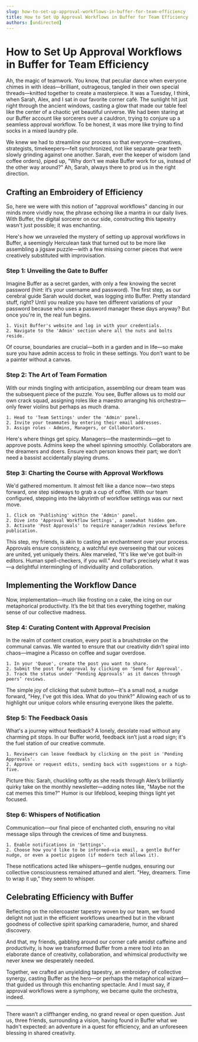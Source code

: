 ```yaml
---
slug: how-to-set-up-approval-workflows-in-buffer-for-team-efficiency
title: How to Set Up Approval Workflows in Buffer for Team Efficiency
authors: [undirected]
---
```



# How to Set Up Approval Workflows in Buffer for Team Efficiency

Ah, the magic of teamwork. You know, that peculiar dance when everyone chimes in with ideas—brilliant, outrageous, tangled in their own special threads—knitted together to create a masterpiece. It was a Tuesday, I think, when Sarah, Alex, and I sat in our favorite corner café. The sunlight hit just right through the ancient windows, casting a glow that made our table feel like the center of a chaotic yet beautiful universe. We had been staring at our Buffer account like sorcerers over a cauldron, trying to conjure up a seamless approval workflow. To be honest, it was more like trying to find socks in a mixed laundry pile.

We knew we had to streamline our process so that everyone—creatives, strategists, timekeepers—felt synchronized, not like separate gear teeth slowly grinding against one another. Sarah, ever the keeper of wisdom (and coffee orders), piped up, "Why don't we make Buffer work for us, instead of the other way around?" Ah, Sarah, always there to prod us in the right direction.

## Crafting an Embroidery of Efficiency

So, here we were with this notion of "approval workflows" dancing in our minds more vividly now, the phrase echoing like a mantra in our daily lives. With Buffer, the digital sorcerer on our side, constructing this tapestry wasn't just possible; it was enchanting.

Here's how we unraveled the mystery of setting up approval workflows in Buffer, a seemingly Herculean task that turned out to be more like assembling a jigsaw puzzle—with a few missing corner pieces that were creatively substituted with improvisation.

### Step 1: Unveiling the Gate to Buffer

Imagine Buffer as a secret garden, with only a few knowing the secret password (hint: it’s your username and password). The first step, as our cerebral guide Sarah would docket, was logging into Buffer. Pretty standard stuff, right? Until you realize you have ten different variations of your password because who uses a password manager these days anyway? But once you're in, the real fun begins.

```plaintext
1. Visit Buffer's website and log in with your credentials.
2. Navigate to the 'Admin' section where all the nuts and bolts reside.
```

Of course, boundaries are crucial—both in a garden and in life—so make sure you have admin access to frolic in these settings. You don’t want to be a painter without a canvas.

### Step 2: The Art of Team Formation

With our minds tingling with anticipation, assembling our dream team was the subsequent piece of the puzzle. You see, Buffer allows us to mold our own crack squad, assigning roles like a maestro arranging his orchestra—only fewer violins but perhaps as much drama.

```plaintext
1. Head to 'Team Settings' under the 'Admin' panel.
2. Invite your teammates by entering their email addresses.
3. Assign roles - Admins, Managers, or Collaborators.

```

Here's where things get spicy. Managers—the masterminds—get to approve posts. Admins keep the wheel spinning smoothly. Collaborators are the dreamers and doers. Ensure each person knows their part; we don’t need a bassist accidentally playing drums.

### Step 3: Charting the Course with Approval Workflows

We'd gathered momentum. It almost felt like a dance now—two steps forward, one step sideways to grab a cup of coffee. With our team configured, stepping into the labyrinth of workflow settings was our next move.

```plaintext
1. Click on 'Publishing' within the 'Admin' panel.
2. Dive into 'Approval Workflow Settings', a somewhat hidden gem.
3. Activate 'Post Approvals' to require manager/admin reviews before publication.
```

This step, my friends, is akin to casting an enchantment over your process. Approvals ensure consistency, a watchful eye overseeing that our voices are united, yet uniquely theirs. Alex marveled, "It's like we've got built-in editors. Human spell-checkers, if you will." And that's precisely what it was—a delightful intermingling of individuality and collaboration.

## Implementing the Workflow Dance

Now, implementation—much like frosting on a cake, the icing on our metaphorical productivity. It’s the bit that ties everything together, making sense of our collective madness.

### Step 4: Curating Content with Approval Precision

In the realm of content creation, every post is a brushstroke on the communal canvas. We wanted to ensure that our creativity didn’t spiral into chaos—imagine a Picasso on coffee and sugar overdose.

```plaintext
1. In your 'Queue', create the post you want to share.
2. Submit the post for approval by clicking on 'Send for Approval'.
3. Track the status under 'Pending Approvals' as it dances through peers’ reviews.
```

The simple joy of clicking that submit button—it's a small nod, a nudge forward, "Hey, I've got this idea. What do you think?" Allowing each of us to highlight our unique colors while ensuring everyone likes the palette.

### Step 5: The Feedback Oasis

What's a journey without feedback? A lonely, desolate road without any charming pit stops. In our Buffer world, feedback isn’t just a road sign; it's the fuel station of our creative commute.

```plaintext
1. Reviewers can leave feedback by clicking on the post in 'Pending Approvals'.
2. Approve or request edits, sending back with suggestions or a high-five.
```

Picture this: Sarah, chuckling softly as she reads through Alex’s brilliantly quirky take on the monthly newsletter—adding notes like, "Maybe not the cat memes this time?" Humor is our lifeblood, keeping things light yet focused.

### Step 6: Whispers of Notification

Communication—our final piece of enchanted cloth, ensuring no vital message slips through the crevices of time and busyness.

```plaintext
1. Enable notifications in 'Settings'.
2. Choose how you'd like to be informed—via email, a gentle Buffer nudge, or even a poetic pigeon (if modern tech allows it).
```

These notifications acted like whispers—gentle nudges, ensuring our collective consciousness remained attuned and alert. "Hey, dreamers. Time to wrap it up," they seem to whisper.

## Celebrating Efficiency with Buffer

Reflecting on the rollercoaster tapestry woven by our team, we found delight not just in the efficient workflows unearthed but in the vibrant goodness of collective spirit sparking camaraderie, humor, and shared discovery.

And that, my friends, gabbling around our corner café amidst caffeine and productivity, is how we transformed Buffer from a mere tool into an elaborate dance of creativity, collaboration, and whimsical productivity we never knew we desperately needed.

Together, we crafted an unyielding tapestry, an embroidery of collective synergy, casting Buffer as the hero—or perhaps the metaphorical wizard—that guided us through this enchanting spectacle. And I must say, if approval workflows were a symphony, we became quite the orchestra, indeed.

--- 

There wasn’t a cliffhanger ending, no grand reveal or open question. Just us, three friends, surrounding a vision, having found in Buffer what we hadn't expected: an adventure in a quest for efficiency, and an unforeseen blessing in shared creativity.